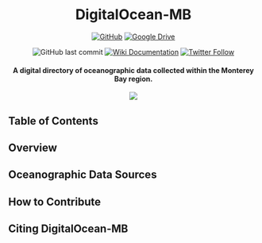 <div align="center">
  
  <h1> DigitalOcean-MB </h1>

  <a href="https://github.com/cpagniel/DigitalOcean-MB/">![GitHub](https://img.shields.io/badge/github-%23121011.svg?style=for-the-badge&logo=github&logoColor=white)</a>
  <a href="https://drive.google.com/drive/folders/1hajYPWo-05Rs185pWwsfWDyiw5I1Vk0k?usp=sharing">![Google Drive](https://img.shields.io/badge/Google%20Drive-4285F4?style=for-the-badge&logo=googledrive&logoColor=white)</a>
  
  ![GitHub last commit](https://img.shields.io/github/last-commit/cpagniel/DigitalOcean-MB)
  <a href= "https://github.com/cpagniel/DigitalOcean-MB/wiki">![Wiki Documentation](https://img.shields.io/badge/wiki-documentation-forestgreen)</a>
  [![Twitter Follow](https://img.shields.io/badge/follow-%40FishySounds-blue.svg?style=flat&logo=twitter)](https://twitter.com/FishySounds)
  
  <h4> A digital directory of oceanographic data collected within the Monterey Bay region. </h4>
  
  <img src="https://www.vosp.us/wp-content/uploads/Under.jpg"> </img>

</div>

<!-- [![Release](https://img.shields.io/github/release/Requarks/wiki.svg?style=flat&maxAge=3600)](https://github.com/Requarks/wiki/releases)
 [![License](https://img.shields.io/badge/license-AGPLv3-blue.svg?style=flat)](https://github.com/requarks/wiki/blob/master/LICENSE)
 [![Downloads](https://img.shields.io/github/downloads/Requarks/wiki/total.svg?style=flat&logo=github)](https://github.com/Requarks/wiki/releases) -->

## Table of Contents

## Overview

## Oceanographic Data Sources

## How to Contribute

## Citing DigitalOcean-MB
